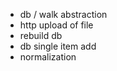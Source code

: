   * db / walk abstraction
  * http upload of file
  * rebuild db
  * db single item add
  * normalization
